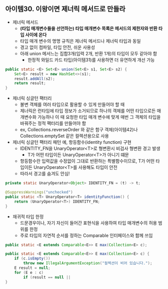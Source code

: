 ## 아이템30. 이왕이면 제너릭 메서드로 만들라
* 제너릭 메서드
	* **(타입 매개변수들을 선언하는) 타입 매개변수 목록은 메서드의 제한자와 반환 타입 사이에 온다**
	* 타입 매개 변수의 명명 규칙은 제너릭 메서드나 제너릭 타입과 동일
	* 경고 없이 컴파일, 타입 안전, 쉬운 사용성
	* 아래 union 메서느는 집합3개(입력 2개, 반환 1개)의 타입이 모두 같아야 함
		* 한정적 와일드 카드 타입(아이템31)를 사용하면 더 유연하게 개선 가능
```java
public static <E> Set<E> union(Set<E> s1, Set<E> s2) {
	Set<E> result = new HashSet<>(s1);
	result.addAll(s2);
	return result;
}
```
* 제너릭 싱글턴 팩터리
	* 불변 객체를 여러 타입으로 활용할 수 있게 만들어야 할 때
	* 제너릭은 런타임에 타입 정보가 소거되므로 하나의 객체를 어떤 타입으로든 매개변수화 가능하나 이 때 요청한 타입 매개 변수에 맞게 매번 그 객체의 타입을 바꿔주는 정적 팩터리를 만들어야 함
	* ex,  Collections.reverseOrder 와 같은 함구 객체(아이템42)나 Collections.emptySet 같은 컬렉션용으로 사용
* 제너릭 싱글턴 팩터리 패턴 예, 항등함수(identity function) 구현
	* IDENTITY_FN을 UnaryOperator&lt;T&gt;로 형변환시 비검사 형변환 경고 발생
		* T가 어떤 타입이든 UnaryOperator&lt;T&gt;가 아니기 떄문
	* 항등함수란 입력값을 수정없이 그대로 반환하는 특별함수이므로, T가 어떤 타입이든 UnaryOperator&lt;T&gt;를 사용해도 타입이 안전
	* 따라서 경고를 숨겨도 안심!
```java
private static UnaryOperator<Object> IDENTITY_FN = (t) -> t;

@SuppressWarnings("unchecked")
public static <T> UnaryOperator<T> identityFunction() {
	return (UnaryOperator<T>) IDENTITY_FN;
}
```
* 재귀적 타입 한정
	* 드문경우이나, 자기 자신이 들어간 표현식을 사용하여 타입 매개변수의 허용 범위를 한정
	* 주로 타입의 자연적 순서를 정하는 Comparable 인터페이스와 함께 쓰임
```java
public static <E extends Comparable<E>> E max(Collection<E> c);

public static <E extends Comparable<E>> E max(Collection<E> c) {
	if (c.isEmpty())
		throw new IllegalArgumentException("컬렉션이 비어 있습니다.");
	E result = null;
	for (E e : c) 
		if (result == null ||
}
```
<!--stackedit_data:
eyJoaXN0b3J5IjpbLTU3MDg3NjkyMywyNDU4NjM2NjZdfQ==
-->